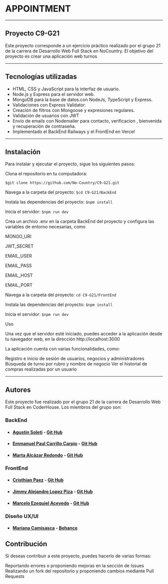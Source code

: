 # APPOINTMENT
______
## Proyecto C9-G21
Este proyecto corresponde a un ejercicio práctico realizado por el grupo 21 de la carrera de Desarrollo Web Full Stack en NoCountry. El objetivo del proyecto es crear una aplicación web turnos
______
## Tecnologías utilizadas
* HTML, CSS y JavaScript para la interfaz de usuario.
* Node.js y Express para el servidor web.
* MongoDB para la base de datos.con NodeJs, TypeScript y Express.
* Validaciones con Express Validator.
* Creación de filtros con Mongoose y expresiones regulares.
* Validación de usuarios con JWT 
* Envío de emails con Nodemailer para contacto, verificacion , bienvenida y recuperación de contraseña.
* Implementado el BackEnd Railways y el FrontEnd en Vercel
______
## Instalación
Para instalar y ejecutar el proyecto, sigue los siguientes pasos:

Clona el repositorio en tu computadora:


`$git clone https://github.com/No-Country/C9-G21.git`

Navega a la carpeta del proyecto:
`$cd C9-G21/BackEnd`

Instala las dependencias del proyecto:
`$npm install`

Inicia el servidor:
`$npm run dev`

Crea un archivo .env en la carpeta BackEnd del proyecto y configura las variables de entorno necesarias, como

MONGO_URI

JWT_SECRET

EMAIL_USER

EMAIL_PASS

EMAIL_HOST

EMAIL_PORT


Navega a la carpeta del proyecto:
`cd C9-G21/FrontEnd`

Instala las dependencias del proyecto:
`$npm install`

Inicia el servidor:
`$npm run dev`

Uso

Una vez que el servidor esté iniciado, puedes acceder a la aplicación desde tu navegador web, en la dirección http://localhost:3000



La aplicación cuenta con varias funcionalidades, como:

Registro e inicio de sesión de usuarios, negocios y administradores
Búsqueda de turno  por rubro  y nombre de negocio
Ver el historial de compras realizadas por un usuario

______

## Autores
Este proyecto fue realizado por el grupo 21 de la carrera de Desarrollo Web Full Stack en CoderHouse. Los miembros del grupo son:

### BackEnd

* #### [Agustin Soleti](https://www.linkedin.com/in/aguusoleti/)  	-	[Git Hub](https://github.com/aguusoleti)
* #### [Emmanuel Paul Carrillo Carpio](https://www.linkedin.com/in/emmanuel-pa%C3%BAl-carrillo-carpio/)  	-	[Git Hub](https://github.com/EmaPaul)
* #### [Marta Alcázar Redondo](https://www.linkedin.com/in/marta-alc%C3%A1zar-redondo/)  	-	[Git Hub](https://github.com/martaalcazarr)

### FrontEnd
* #### [Cristhian Paez](https://www.linkedin.com/in/crissxp76/)  	-	[Git Hub](https://github.com/Crissxp)
* #### [Jimmy Alejandro Lopez Piza](https://github.com/jimmylo16)  	-	[Git Hub](https://www.linkedin.com/in/aguusoleti/)
* #### [Marcelo Ezequiel Acevedo](https://www.linkedin.com/in/marcelo-ezequiel-acevedo-3b0aa6238/)  	-	[Git Hub](https://github.com/miqueas35)

### Diseño UX/UI
* #### [Mariana Camisasca](https://www.linkedin.com/in/mariana-camisasca/)  	-	[Behance](https://www.behance.net/mcamisasca)
## Contribución
Si deseas contribuir a este proyecto, puedes hacerlo de varias formas:

Reportando errores o proponiendo mejoras en la sección de Issues
Realizando un fork del repositorio y proponiendo cambios mediante Pull Requests
